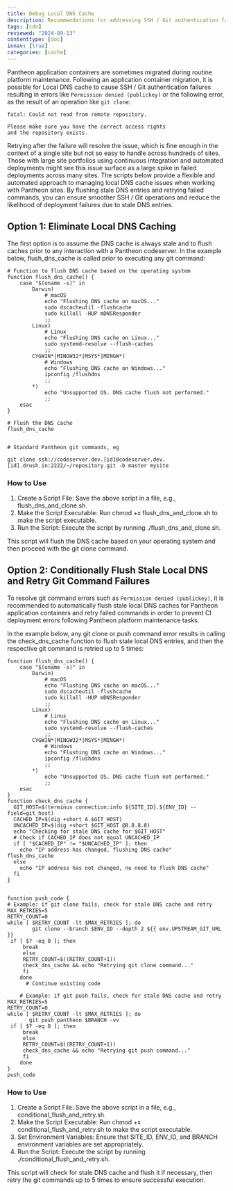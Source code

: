 ```yaml
---
title: Debug Local DNS Cache
description: Recommendations for addressing SSH / Git authentication failures due to stale local DNS.
tags: [cdn]
reviewed: "2024-09-13"
contenttype: [doc]
innav: [true]
categories: [cache]
---
```


Pantheon application containers are sometimes migrated during routine platform maintenance. Following an application container migration, it is possible for Local DNS cache to cause SSH / Git authentication failures resulting in errors like `Permission denied (publickey)` or the following error, as the result of an operation like `git clone`:

```
fatal: Could not read from remote repository.

Please make sure you have the correct access rights
and the repository exists.
```

Retrying after the failure will resolve the issue, which is fine enough in the context of a single site but not so easy to handle across hundreds of sites. Those with large site portfolios using continuous integration and automated deployments might see this issue surface as a large spike in failed deployments across many sites. The scripts below provide a flexible and automated approach to managing local DNS cache issues when working with Pantheon sites. By flushing stale DNS entries and retrying failed commands, you can ensure smoother SSH / Git operations and reduce the likelihood of deployment failures due to stale DNS entries.

## Option 1: Eliminate Local DNS Caching
The first option is to assume the DNS cache is always stale and to flush caches prior to any interaction with a Pantheon codeserver.  In the example below, flush_dns_cache is called prior to executing any git command:

```
# Function to flush DNS cache based on the operating system
function flush_dns_cache() {
    case "$(uname -s)" in
        Darwin)
            # macOS
            echo "Flushing DNS cache on macOS..."
            sudo dscacheutil -flushcache
            sudo killall -HUP mDNSResponder
            ;;
        Linux)
            # Linux
            echo "Flushing DNS cache on Linux..."
            sudo systemd-resolve --flush-caches
            ;;
        CYGWIN*|MINGW32*|MSYS*|MINGW*)
            # Windows
            echo "Flushing DNS cache on Windows..."
            ipconfig /flushdns
            ;;
        *)
            echo "Unsupported OS. DNS cache flush not performed."
            ;;
    esac
}

# Flush the DNS cache
flush_dns_cache


# Standard Pantheon git commands, eg

git clone ssh://codeserver.dev.[id]@codeserver.dev.[id].drush.in:2222/~/repository.git -b master mysite
```

### How to Use

1. Create a Script File: Save the above script in a file, e.g., flush_dns_and_clone.sh.
2. Make the Script Executable: Run chmod +x flush_dns_and_clone.sh to make the script executable.
3. Run the Script: Execute the script by running ./flush_dns_and_clone.sh.

This script will flush the DNS cache based on your operating system and then proceed with the git clone command.

## Option 2: Conditionally Flush Stale Local DNS and Retry Git Command Failures
To resolve git command errors such as `Permission denied (publickey)`, it is recommended to automatically flush stale local DNS caches for Pantheon application containers and retry failed commands in order to prevent CI deployment errors following Pantheon platform maintenance tasks.

In the example below, any git clone or push command error results in calling the check_dns_cache function to flush stale local DNS entries, and then the respective git command is retried up to 5 times:

```
function flush_dns_cache() {
    case "$(uname -s)" in
        Darwin)
            # macOS
            echo "Flushing DNS cache on macOS..."
            sudo dscacheutil -flushcache
            sudo killall -HUP mDNSResponder
            ;;
        Linux)
            # Linux
            echo "Flushing DNS cache on Linux..."
            sudo systemd-resolve --flush-caches
            ;;
        CYGWIN*|MINGW32*|MSYS*|MINGW*)
            # Windows
            echo "Flushing DNS cache on Windows..."
            ipconfig /flushdns
            ;;
        *)
            echo "Unsupported OS. DNS cache flush not performed."
            ;;
    esac
}
function check_dns_cache {
  GIT_HOST=$(terminus connection:info ${SITE_ID}.${ENV_ID} --field=git_host)
  CACHED_IP=$(dig +short A $GIT_HOST)
  UNCACHED_IP=$(dig +short $GIT_HOST @8.8.8.8)
  echo "Checking for stale DNS cache for $GIT_HOST"
  # Check if CACHED_IP does not equal UNCACHED_IP
  if [ "$CACHED_IP" != "$UNCACHED_IP" ]; then
    echo "IP address has changed, flushing DNS cache"
flush_dns_cache
  else
    echo "IP address has not changed, no need to flush DNS cache"
  fi
}


function push_code {
# Example: if git clone fails, check for stale DNS cache and retry
MAX_RETRIES=5
RETRY_COUNT=0
while [ $RETRY_COUNT -lt $MAX_RETRIES ]; do
        git clone --branch $ENV_ID --depth 2 ${{ env.UPSTREAM_GIT_URL }}
 if [ $? -eq 0 ]; then
	 break
	 else
	 RETRY_COUNT=$((RETRY_COUNT+1))
	 check_dns_cache && echo "Retrying git clone command..."
	 fi
	done
      # Continue existing code

 	# Example: if git push fails, check for stale DNS cache and retry
MAX_RETRIES=5
RETRY_COUNT=0
while [ $RETRY_COUNT -lt $MAX_RETRIES ]; do
       git push pantheon $BRANCH -vv
 if [ $? -eq 0 ]; then
	 break
	 else
	 RETRY_COUNT=$((RETRY_COUNT+1))
	 check_dns_cache && echo "Retrying git push command..."
	 fi
	done
}
push_code
```

### How to Use

1. Create a Script File: Save the above script in a file, e.g., conditional_flush_and_retry.sh.
2. Make the Script Executable: Run chmod +x conditional_flush_and_retry.sh to make the script executable.
3. Set Environment Variables: Ensure that SITE_ID, ENV_ID, and BRANCH environment variables are set appropriately.
4. Run the Script: Execute the script by running ./conditional_flush_and_retry.sh.

This script will check for stale DNS cache and flush it if necessary, then retry the git commands up to 5 times to ensure successful execution.
